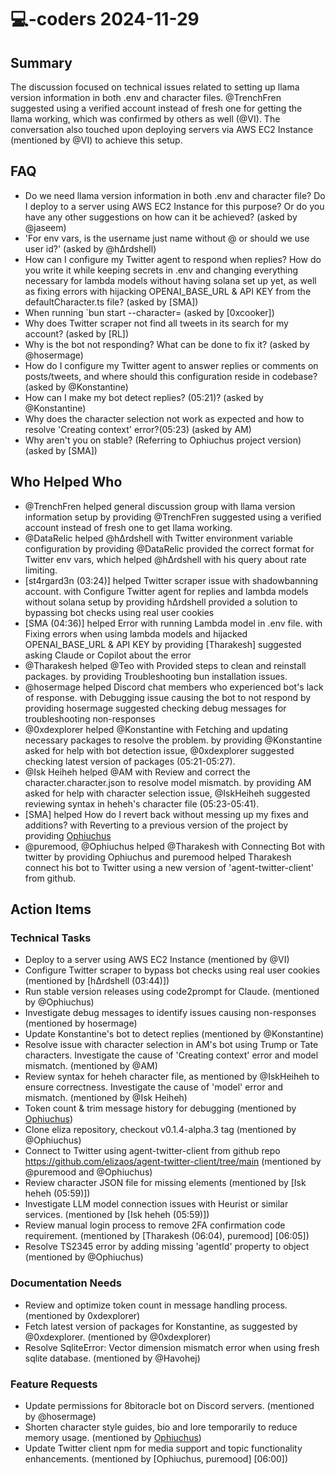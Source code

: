# 💻-coders 2024-11-29

## Summary

The discussion focused on technical issues related to setting up llama version information in both .env and character files. @TrenchFren suggested using a verified account instead of fresh one for getting the llama working, which was confirmed by others as well (@VI). The conversation also touched upon deploying servers via AWS EC2 Instance (mentioned by @VI) to achieve this setup.

## FAQ

- Do we need llama version information in both .env and character file? Do I deploy to a server using AWS EC2 Instance for this purpose? Or do you have any other suggestions on how can it be achieved? (asked by @jaseem)
- 'For env vars, is the username just name without @ or should we use user id?' (asked by @hΔrdshell)
- How can I configure my Twitter agent to respond when replies? How do you write it while keeping secrets in .env and changing everything necessary for lambda models without having solana set up yet, as well as fixing errors with hijacking OPENAI_BASE_URL & API KEY from the defaultCharacter.ts file? (asked by [SMA])
- When running `bun start --character= (asked by [0xcooker])
- Why does Twitter scraper not find all tweets in its search for my account? (asked by [RL])
- Why is the bot not responding? What can be done to fix it? (asked by @hosermage)
- How do I configure my Twitter agent to answer replies or comments on posts/tweets, and where should this configuration reside in codebase? (asked by @Konstantine)
- How can I make my bot detect replies? (05:21)? (asked by @Konstantine)
- Why does the character selection not work as expected and how to resolve 'Creating context' error?(05:23) (asked by AM)
- Why aren't you on stable? (Referring to Ophiuchus project version) (asked by [SMA])

## Who Helped Who

- @TrenchFren helped general discussion group with llama version information setup by providing @TrenchFren suggested using a verified account instead of fresh one to get llama working.
- @DataRelic helped @hΔrdshell with Twitter environment variable configuration by providing @DataRelic provided the correct format for Twitter env vars, which helped @hΔrdshell with his query about rate limiting.
- [st4rgard3n (03:24)] helped Twitter scraper issue with shadowbanning account. with Configure Twitter agent for replies and lambda models without solana setup by providing hΔrdshell provided a solution to bypassing bot checks using real user cookies
- [SMA (04:36)] helped Error with running Lambda model in .env file. with Fixing errors when using lambda models and hijacked OPENAI_BASE_URL & API KEY by providing [Tharakesh] suggested asking Claude or Copilot about the error
- @Tharakesh helped @Teo with Provided steps to clean and reinstall packages. by providing Troubleshooting bun installation issues.
- @hosermage helped Discord chat members who experienced bot's lack of response. with Debugging issue causing the bot to not respond by providing hosermage suggested checking debug messages for troubleshooting non-responses
- @0xdexplorer helped @Konstantine with Fetching and updating necessary packages to resolve the problem. by providing @Konstantine asked for help with bot detection issue, @0xdexplorer suggested checking latest version of packages (05:21-05:27).
- @Isk Heiheh helped @AM with Review and correct the character.character.json to resolve model mismatch. by providing AM asked for help with character selection issue, @IskHeiheh suggested reviewing syntax in heheh's character file (05:23-05:41).
- [SMA] helped How do I revert back without messing up my fixes and additions? with Reverting to a previous version of the project by providing [Ophiuchus](05:38)
- @puremood, @Ophiuchus helped @Tharakesh with Connecting Bot with twitter by providing Ophiuchus and puremood helped Tharakesh connect his bot to Twitter using a new version of 'agent-twitter-client' from github.

## Action Items

### Technical Tasks

- Deploy to a server using AWS EC2 Instance (mentioned by @VI)
- Configure Twitter scraper to bypass bot checks using real user cookies (mentioned by [hΔrdshell (03:44)])
- Run stable version releases using code2prompt for Claude. (mentioned by @Ophiuchus)
- Investigate debug messages to identify issues causing non-responses (mentioned by hosermage)
- Update Konstantine's bot to detect replies (mentioned by @Konstantine)
- Resolve issue with character selection in AM's bot using Trump or Tate characters. Investigate the cause of 'Creating context' error and model mismatch. (mentioned by @AM)
- Review syntax for heheh character file, as mentioned by @IskHeiheh to ensure correctness. Investigate the cause of 'model' error and mismatch. (mentioned by @Isk Heiheh)
- Token count & trim message history for debugging (mentioned by [Ophiuchus](05:35))
- Clone eliza repository, checkout v0.1.4-alpha.3 tag (mentioned by @Ophiuchus)
- Connect to Twitter using agent-twitter-client from github repo https://github.com/elizaos/agent-twitter-client/tree/main (mentioned by @puremood and @Ophiuchus)
- Review character JSON file for missing elements (mentioned by [Isk heheh (05:59)])
- Investigate LLM model connection issues with Heurist or similar services. (mentioned by [Isk heheh (05:59)])
- Review manual login process to remove 2FA confirmation code requirement. (mentioned by [Tharakesh (06:04), puremood] [06:05])
- Resolve TS2345 error by adding missing 'agentId' property to object (mentioned by @Ophiuchus)

### Documentation Needs

- Review and optimize token count in message handling process. (mentioned by 0xdexplorer)
- Fetch latest version of packages for Konstantine, as suggested by @0xdexplorer. (mentioned by @0xdexplorer)
- Resolve SqliteError: Vector dimension mismatch error when using fresh sqlite database. (mentioned by @Havohej)

### Feature Requests

- Update permissions for 8bitoracle bot on Discord servers. (mentioned by @hosermage)
- Shorten character style guides, bio and lore temporarily to reduce memory usage. (mentioned by [Ophiuchus](05:35))
- Update Twitter client npm for media support and topic functionality enhancements. (mentioned by [Ophiuchus, puremood] [06:00])
